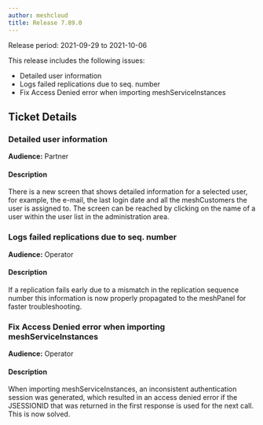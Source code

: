 ```yaml
---
author: meshcloud
title: Release 7.89.0
---
```


Release period: 2021-09-29 to 2021-10-06

This release includes the following issues:
* Detailed user information
* Logs failed replications due to seq. number
* Fix Access Denied error when importing meshServiceInstances
<!--truncate-->

## Ticket Details
### Detailed user information
**Audience:** Partner


#### Description
There is a new screen that shows detailed information for a selected user, for example, the e-mail, the last login date
and all the meshCustomers the user is assigned to. The screen can be reached by clicking on the name of a user within the
user list in the administration area.

### Logs failed replications due to seq. number
**Audience:** Operator


#### Description
If a replication fails early due to a mismatch in the replication sequence number
this information is now properly propagated to the meshPanel for faster troubleshooting.

### Fix Access Denied error when importing meshServiceInstances
**Audience:** Operator


#### Description
When importing meshServiceInstances, an inconsistent authentication session was generated, which resulted in an access denied error if the JSESSIONID that was returned in the first response is used for the next call. This is now solved.

